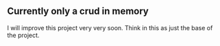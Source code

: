 ## Currently only a crud in memory

I will improve this project very very soon. Think in this as just the base of the project.
